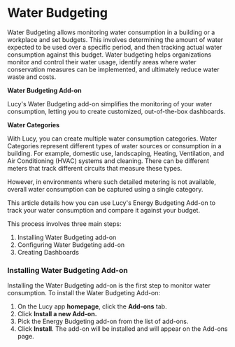 # Water Budgeting

Water Budgeting allows monitoring water consumption in a building or a workplace and set budgets. This involves determining the amount of water expected to be used over a specific period, and then tracking actual water consumption against this budget. Water budgeting helps organizations monitor and control their water usage, identify areas where water conservation measures can be implemented, and ultimately reduce water waste and costs.

**Water Budgeting Add-on**

Lucy's Water Budgeting add-on simplifies the monitoring of your water consumption, letting you to create customized, out-of-the-box dashboards.

**Water Categories**

With Lucy, you can create multiple water consumption categories. Water Categories represent different types of water sources or consumption in a building. For example, domestic use, landscaping, Heating, Ventilation, and Air Conditioning (HVAC) systems and cleaning. There can be different meters that track different circuits that measure these types.

However, in environments where such detailed metering is not available, overall water consumption can be captured using a single category.

This article details how you can use Lucy's Energy Budgeting Add-on to track your water consumption and compare it against your budget.

This process involves three main steps:

1. Installing Water Budgeting add-on
2. Configuring Water Budgeting add-on
3. Creating Dashboards

### Installing Water Budgeting Add-on

Installing the Water Budgeting add-on is the first step to monitor water consumption. To install the Water Budgeting Add-on:

1. On the Lucy app **homepage**, click the **Add-ons** tab.&#x20;
2. Click **Install a new Add-on.**
3. Pick the Energy Budgeting add-on from the list of add-ons.
4. Click **Install**. The add-on will be installed and will appear on the Add-ons page.



